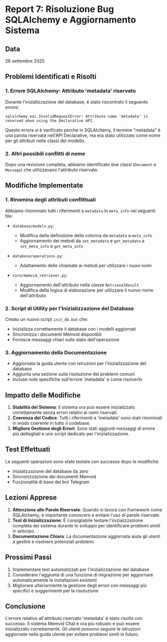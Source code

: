 # Report 7: Risoluzione Bug SQLAlchemy e Aggiornamento Sistema

## Data
26 settembre 2025

## Problemi Identificati e Risolti

### 1. Errore SQLAlchemy: Attributo 'metadata' riservato
Durante l'inizializzazione del database, è stato riscontrato il seguente errore:
```
sqlalchemy.exc.InvalidRequestError: Attribute name 'metadata' is reserved when using the Declarative API.
```

Questo errore si è verificato perché in SQLAlchemy, il termine "metadata" è una parola riservata nell'API Declarative, ma era stato utilizzato come nome per gli attributi nelle classi del modello.

### 2. Altri possibili conflitti di nome
Dopo una revisione completa, abbiamo identificato due classi (`Document` e `Message`) che utilizzavano l'attributo riservato.

## Modifiche Implementate

### 1. Rinomina degli attributi conflittuali
Abbiamo rinominato tutti i riferimenti a `metadata` in `meta_info` nei seguenti file:
- `database/models.py`:
  - Modifica della definizione della colonna da `metadata` a `meta_info`
  - Aggiornamento dei metodi da `set_metadata` e `get_metadata` a `set_meta_info` e `get_meta_info`

- `database/operations.py`:
  - Adattamento delle chiamate ai metodi per utilizzare i nuovi nomi

- `core/memvid_retriever.py`:
  - Aggiornamento dell'attributo nella classe `RetrievalResult`
  - Modifica della logica di elaborazione per utilizzare il nuovo nome dell'attributo

### 2. Script di Utility per l'Inizializzazione del Database
Creato un nuovo script `init_db.bat` che:
- Inizializza correttamente il database con i modelli aggiornati
- Sincronizza i documenti Memvid disponibili
- Fornisce messaggi chiari sullo stato dell'operazione

### 3. Aggiornamento della Documentazione
- Aggiornata la guida utente con istruzioni per l'inizializzazione del database
- Aggiunta una sezione sulla risoluzione dei problemi comuni
- Incluse note specifiche sull'errore 'metadata' e come risolverlo

## Impatto delle Modifiche

1. **Stabilità del Sistema**: Il sistema ora può essere inizializzato correttamente senza errori relativi ai nomi riservati.
2. **Coerenza del Codice**: Tutti i riferimenti a 'metadata' sono stati rinominati in modo coerente in tutto il codebase.
3. **Migliore Gestione degli Errori**: Sono stati aggiunti messaggi di errore più dettagliati e uno script dedicato per l'inizializzazione.

## Test Effettuati

Le seguenti operazioni sono state testate con successo dopo le modifiche:
- Inizializzazione del database da zero
- Sincronizzazione dei documenti Memvid
- Funzionalità di base del bot Telegram

## Lezioni Apprese

1. **Attenzione alle Parole Riservate**: Quando si lavora con framework come SQLAlchemy, è importante conoscere e evitare l'uso di parole riservate.
2. **Test di Inizializzazione**: È consigliabile testare l'inizializzazione completa del sistema durante lo sviluppo per identificare problemi simili in anticipo.
3. **Documentazione Chiara**: La documentazione aggiornata aiuta gli utenti a gestire e risolvere potenziali problemi.

## Prossimi Passi

1. Implementare test automatizzati per l'inizializzazione del database
2. Considerare l'aggiunta di una funzione di migrazione per aggiornare automaticamente le installazioni esistenti
3. Migliorare ulteriormente la gestione degli errori con messaggi più specifici e suggerimenti per la risoluzione

## Conclusione

L'errore relativo all'attributo riservato 'metadata' è stato risolto con successo. Il sistema Memvid Chat è ora più robusto e può essere inizializzato correttamente. Gli utenti possono seguire le istruzioni aggiornate nella guida utente per evitare problemi simili in futuro.
